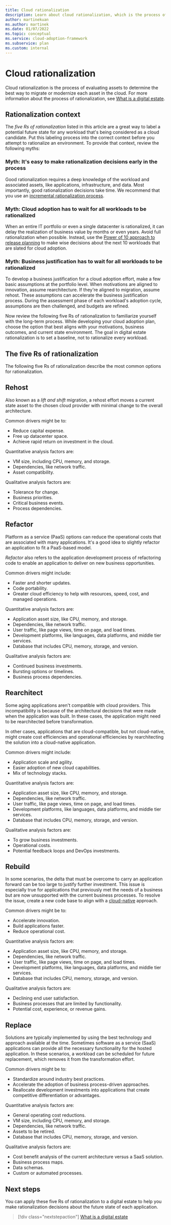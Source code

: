 ```yaml
---
title: Cloud rationalization
description: Learn about cloud rationalization, which is the process of evaluating assets to determine the best way to migrate or modernize each asset in the cloud.
author: martinekuan
ms.author: martinek
ms.date: 01/07/2022
ms.topic: conceptual
ms.service: cloud-adoption-framework
ms.subservice: plan
ms.custom: internal
---
```


# Cloud rationalization

Cloud rationalization is the process of evaluating assets to determine the best way to migrate or modernize each asset in the cloud. For more information about the process of rationalization, see [What is a digital estate](./index.md).

## Rationalization context

The *five Rs of rationalization* listed in this article are a great way to label a potential future state for any workload that's being considered as a cloud candidate. Put this labeling process into the correct context before you attempt to rationalize an environment. To provide that context, review the following myths:

### Myth: It's easy to make rationalization decisions early in the process

Good rationalization requires a deep knowledge of the workload and associated assets, like applications, infrastructure, and data. Most importantly, good rationalization decisions take time. We recommend that you use an [incremental rationalization process](./rationalize.md#incremental-rationalization).

### Myth: Cloud adoption has to wait for all workloads to be rationalized

When an entire IT portfolio or even a single datacenter is rationalized, it can delay the realization of business value by months or even years. Avoid full rationalization when possible. Instead, use the [Power of 10 approach to release planning](./rationalize.md#release-planning) to make wise decisions about the next 10 workloads that are slated for cloud adoption.

### Myth: Business justification has to wait for all workloads to be rationalized

To develop a business justification for a cloud adoption effort, make a few basic assumptions at the portfolio level. When motivations are aligned to innovation, assume rearchitecture. If they're aligned to migration, assume rehost. These assumptions can accelerate the business justification process. During the assessment phase of each workload's adoption cycle, assumptions are then challenged, and budgets are refined.

Now review the following five Rs of rationalization to familiarize yourself with the long-term process. While developing your cloud adoption plan, choose the option that best aligns with your motivations, business outcomes, and current state environment. The goal in digital estate rationalization is to set a baseline, not to rationalize every workload.

## The five Rs of rationalization

The following five Rs of rationalization describe the most common options for rationalization.

## Rehost

Also known as a *lift and shift* migration, a rehost effort moves a current state asset to the chosen cloud provider with minimal change to the overall architecture.

Common drivers might be to:

- Reduce capital expense.
- Free up datacenter space.
- Achieve rapid return on investment in the cloud.

Quantitative analysis factors are:

- VM size, including CPU, memory, and storage.
- Dependencies, like network traffic.
- Asset compatibility.

Qualitative analysis factors are:

- Tolerance for change.
- Business priorities.
- Critical business events.
- Process dependencies.

## Refactor

Platform as a service (PaaS) options can reduce the operational costs that are associated with many applications. It's a good idea to slightly refactor an application to fit a PaaS-based model.

*Refactor* also refers to the application development process of refactoring code to enable an application to deliver on new business opportunities.

Common drivers might include:

- Faster and shorter updates.
- Code portability.
- Greater cloud efficiency to help with resources, speed, cost, and managed operations.

Quantitative analysis factors are:

- Application asset size, like CPU, memory, and storage.
- Dependencies, like network traffic.
- User traffic, like page views, time on page, and load times.
- Development platforms, like languages, data platforms, and middle tier services.
- Database that includes CPU, memory, storage, and version.

Qualitative analysis factors are:

- Continued business investments.
- Bursting options or timelines.
- Business process dependencies.

## Rearchitect

Some aging applications aren't compatible with cloud providers. This incompatibility is because of the architectural decisions that were made when the application was built. In these cases, the application might need to be rearchitected before transformation.

In other cases, applications that are cloud-compatible, but not cloud-native, might create cost efficiencies and operational efficiencies by rearchitecting the solution into a cloud-native application.

Common drivers might include:

- Application scale and agility.
- Easier adoption of new cloud capabilities.
- Mix of technology stacks.

Quantitative analysis factors are:

- Application asset size, like CPU, memory, and storage.
- Dependencies, like network traffic.
- User traffic, like page views, time on page, and load times.
- Development platforms, like languages, data platforms, and middle tier services.
- Database that includes CPU, memory, storage, and version.

Qualitative analysis factors are:

- To grow business investments.
- Operational costs.
- Potential feedback loops and DevOps investments.

## Rebuild

In some scenarios, the delta that must be overcome to carry an application forward can be too large to justify further investment. This issue is especially true for applications that previously met the needs of a business but are now unsupported with the current business processes. To resolve the issue, create a new code base to align with a [cloud-native](https://azure.microsoft.com/overview/cloudnative/) approach.

Common drivers might be to:

- Accelerate innovation.
- Build applications faster.
- Reduce operational cost.

Quantitative analysis factors are:

- Application asset size, like CPU, memory, and storage.
- Dependencies, like network traffic.
- User traffic, like page views, time on page, and load times.
- Development platforms, like languages, data platforms, and middle tier services.
- Database that includes CPU, memory, storage, and version.

Qualitative analysis factors are:

- Declining end user satisfaction.
- Business processes that are limited by functionality.
- Potential cost, experience, or revenue gains.

## Replace

Solutions are typically implemented by using the best technology and approach available at the time. Sometimes software as a service (SaaS) applications can provide all the necessary functionality for the hosted application. In these scenarios, a workload can be scheduled for future replacement, which removes it from the transformation effort.

Common drivers might be to:

- Standardize around industry best practices.
- Accelerate the adoption of business process-driven approaches.
- Reallocate development investments into applications that create competitive differentiation or advantages.

Quantitative analysis factors are:

- General operating cost reductions.
- VM size, including CPU, memory, and storage.
- Dependencies, like network traffic.
- Assets to be retired.
- Database that includes CPU, memory, storage, and version.

Qualitative analysis factors are:

- Cost benefit analysis of the current architecture versus a SaaS solution.
- Business process maps.
- Data schemas.
- Custom or automated processes.

## Next steps

You can apply these five Rs of rationalization to a digital estate to help you make rationalization decisions about the future state of each application.

> [!div class="nextstepaction"]
> [What is a digital estate](./index.md)
